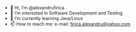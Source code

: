- 👋 Hi, I’m @alexandrufirica
- 👀 I’m interested in Software Development and Testing
- 🌱 I’m currently learning Java/Linux
- 📫 How to reach me: e-mail: firica.alexandru@yahoo.com


